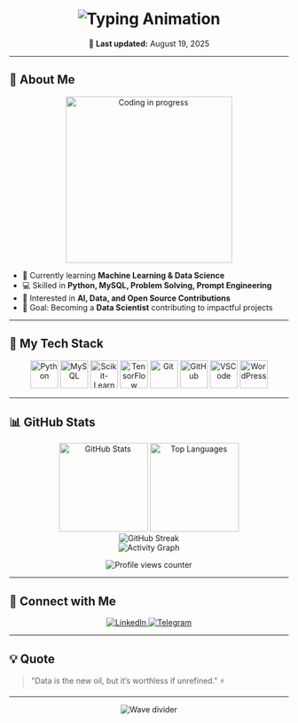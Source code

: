 <!-- ========================= -->
<!--      Mahmoudal-sharqwai   -->
<!-- ========================= -->

<!-- Typing Animation Header -->
<h1 align="center">
  <img src="https://readme-typing-svg.herokuapp.com?font=Fira+Code&size=30&duration=3000&pause=1000&center=true&vCenter=true&width=600&lines=Hey+there!+👋;I'm+Mahmoudal-sharqwai;Aspiring+Data+Scientist;AI+%26+ML+Enthusiast;Computer+Science+Student" alt="Typing Animation"/>
</h1>

<p align="center">📅 <strong>Last updated:</strong> August 19, 2025</p>

---

## 🚀 About Me

<div align="center">
  <img src="https://media.giphy.com/media/qgQUggAC3Pfv687qPC/giphy.gif" width="300" alt="Coding in progress"/>
</div>

- 🌱 Currently learning **Machine Learning & Data Science**  
- 💻 Skilled in **Python, MySQL, Problem Solving, Prompt Engineering**  
- 🚀 Interested in **AI, Data, and Open Source Contributions**  
- 🎯 Goal: Becoming a **Data Scientist** contributing to impactful projects  

---

## 🔧 My Tech Stack


<p align="center">
  <img src="https://cdn.jsdelivr.net/gh/devicons/devicon/icons/python/python-original.svg" alt="Python" width="50" height="50"/>
  <img src="https://cdn.jsdelivr.net/gh/devicons/devicon/icons/mysql/mysql-original.svg" alt="MySQL" width="50" height="50"/>
  <img src="https://cdn.jsdelivr.net/gh/devicons/devicon/icons/scikitlearn/scikitlearn-original.svg" alt="Scikit-Learn" width="50" height="50"/>
  <img src="https://cdn.jsdelivr.net/gh/devicons/devicon/icons/tensorflow/tensorflow-original.svg" alt="TensorFlow" width="50" height="50"/>
  <img src="https://cdn.jsdelivr.net/gh/devicons/devicon/icons/git/git-original.svg" alt="Git" width="50" height="50"/>
  <img src="https://cdn.jsdelivr.net/gh/devicons/devicon/icons/github/github-original.svg" alt="GitHub" width="50" height="50"/>
  <img src="https://cdn.jsdelivr.net/gh/devicons/devicon/icons/vscode/vscode-original.svg" alt="VSCode" width="50" height="50"/>
  <img src="https://cdn.jsdelivr.net/gh/devicons/devicon/icons/wordpress/wordpress-original.svg" alt="WordPress" width="50" height="50"/>
</p>

---

## 📊 GitHub Stats

<div align="center">
  <img src="https://github-readme-stats.vercel.app/api?username=Mahmoudnadr122&show_icons=true&theme=tokyonight" height="160" alt="GitHub Stats"/>
  <img src="https://github-readme-stats.vercel.app/api/top-langs/?username=Mahmoudnadr122&layout=compact&theme=tokyonight" height="160" alt="Top Languages"/>
</div>

<div align="center">
  <img src="https://streak-stats.demolab.com?user=Mahmoudnadr122&theme=tokyonight" alt="GitHub Streak"/>
</div>

<div align="center">
  <img src="https://github-readme-activity-graph.vercel.app/graph?username=Mahmoudnadr122&theme=tokyo-night" alt="Activity Graph"/>
</div>

<p align="center">
  <img src="https://komarev.com/ghpvc/?username=Mahmoudnadr122&label=Profile%20views&color=blue&style=flat" alt="Profile views counter"/>
</p>

---


## 🔗 Connect with Me

<p align="center">
  <a href="https://www.linkedin.com/in/mahmoud-al-sharqwai" rel="noopener noreferrer">
    <img src="https://img.shields.io/badge/LinkedIn-0077B5?logo=linkedin&logoColor=white" alt="LinkedIn"/>
  </a>
  <a href="https://t.me/mahmoud_nadr" rel="noopener noreferrer">
    <img src="https://img.shields.io/badge/Telegram-0088CC?logo=telegram&logoColor=white" alt="Telegram"/>
  </a>
</p>

---

## 💡 Quote

> "Data is the new oil, but it’s worthless if unrefined." ⚡

---

<div align="center">
  <img src="https://capsule-render.vercel.app/api?type=waving&height=100&color=gradient&section=footer" alt="Wave divider"/>
</div>
